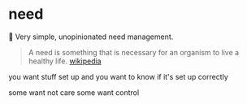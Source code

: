 # need
🧺 Very simple, unopinionated need management.
> A need is something that is necessary for an organism to live a healthy life.
> [wikipedia](https://en.m.wikipedia.org/wiki/Need)

you want stuff set up
and you want to know if it's set up correctly 

some want not care
some want control


